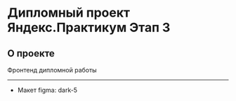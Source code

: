 # Дипломный проект Яндекс.Практикум Этап 3

## О проекте
Фронтенд дипломной работы<br/>

---

* Макет figma: dark-5
